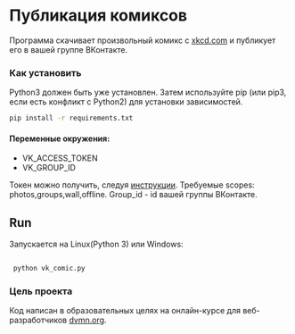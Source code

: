 # Публикация комиксов

Программа скачивает произвольный комикс с [xkcd.com](https://xkcd.com/) и публикует его в вашей группе ВКонтакте.

### Как установить

Python3 должен быть уже установлен. Затем используйте pip (или pip3, если есть конфликт с Python2) для установки зависимостей.

```bash
pip install -r requirements.txt
```
#### Переменные окружения:
- VK_ACCESS_TOKEN
- VK_GROUP_ID

Токен можно получить, следуя [инструкции](https://vk.com/dev/implicit_flow_user). Требуемые scopes: photos,groups,wall,offline. Group_id - id вашей группы ВКонтакте.

 
 ## Run

Запускается на Linux(Python 3) или Windows:

```bash

 python vk_comic.py

```

### Цель проекта

Код написан в образовательных целях на онлайн-курсе для веб-разработчиков [dvmn.org](https://dvmn.org/).
